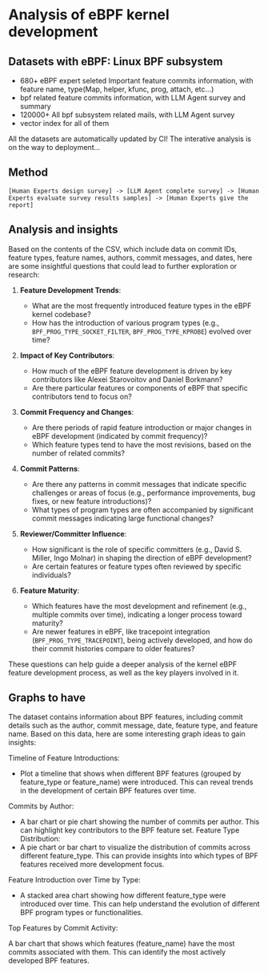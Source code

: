 # Analysis of eBPF kernel development

## Datasets with eBPF: Linux BPF subsystem

- 680+ eBPF expert seleted Important feature commits information, with feature name, type(Map, helper, kfunc, prog, attach, etc...)
- bpf related feature commits information, with LLM Agent survey and summary
- 120000+ All bpf subsystem related mails, with LLM Agent survey
- vector index for all of them

All the datasets are automatically updated by CI! The interative analysis is on the way to deployment...

## Method

```
[Human Experts design survey] -> [LLM Agent complete survey] -> [Human Experts evaluate survey results samples] -> [Human Experts give the report]
```

## Analysis and insights

Based on the contents of the CSV, which include data on commit IDs, feature types, feature names, authors, commit messages, and dates, here are some insightful questions that could lead to further exploration or research:

1. **Feature Development Trends**:

   - What are the most frequently introduced feature types in the eBPF kernel codebase? 
   - How has the introduction of various program types (e.g., `BPF_PROG_TYPE_SOCKET_FILTER`, `BPF_PROG_TYPE_KPROBE`) evolved over time?

2. **Impact of Key Contributors**:

   - How much of the eBPF feature development is driven by key contributors like Alexei Starovoitov and Daniel Borkmann?
   - Are there particular features or components of eBPF that specific contributors tend to focus on?

3. **Commit Frequency and Changes**:
   - Are there periods of rapid feature introduction or major changes in eBPF development (indicated by commit frequency)?
   - Which feature types tend to have the most revisions, based on the number of related commits?

4. **Commit Patterns**:
   - Are there any patterns in commit messages that indicate specific challenges or areas of focus (e.g., performance improvements, bug fixes, or new feature introductions)?
   - What types of program types are often accompanied by significant commit messages indicating large functional changes?

5. **Reviewer/Committer Influence**:
   - How significant is the role of specific committers (e.g., David S. Miller, Ingo Molnar) in shaping the direction of eBPF development?
   - Are certain features or feature types often reviewed by specific individuals?

6. **Feature Maturity**:
   - Which features have the most development and refinement (e.g., multiple commits over time), indicating a longer process toward maturity?
   - Are newer features in eBPF, like tracepoint integration (`BPF_PROG_TYPE_TRACEPOINT`), being actively developed, and how do their commit histories compare to older features?

These questions can help guide a deeper analysis of the kernel eBPF feature development process, as well as the key players involved in it.

## Graphs to have

The dataset contains information about BPF features, including commit details such as the author, commit message, date, feature type, and feature name. Based on this data, here are some interesting graph ideas to gain insights:

Timeline of Feature Introductions:

- Plot a timeline that shows when different BPF features (grouped by feature_type or feature_name) were introduced. This can reveal trends in the development of certain BPF features over time.

Commits by Author:


- A bar chart or pie chart showing the number of commits per author. This can highlight key contributors to the BPF feature set.
Feature Type Distribution:
- A pie chart or bar chart to visualize the distribution of commits across different feature_type. This can provide insights into which types of BPF features received more development focus.

Feature Introduction over Time by Type:

- A stacked area chart showing how different feature_type were introduced over time. This can help understand the evolution of different BPF program types or functionalities.

Top Features by Commit Activity:

A bar chart that shows which features (feature_name) have the most commits associated with them. This can identify the most actively developed BPF features.
